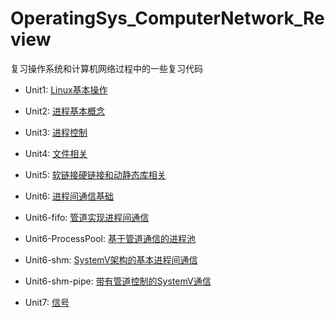 # OperatingSys_ComputerNetwork_Review
复习操作系统和计算机网络过程中的一些复习代码

- Unit1: [Linux基本操作](./复习一.Linux基础知识预备.md)

- Unit2: [进程基本概念](./复习二.进程.md)

- Unit3: [进程控制](./复习三.进程控制.md)

- Unit4: [文件相关](./复习四.基础IO和文件系统.md)

- Unit5: [软链接硬链接和动静态库相关](./复习五.软硬链接和动静态库.md)

- Unit6: [进程间通信基础](./复习六.进程间通信.md)

- Unit6-fifo: [管道实现进程间通信](./复习六.进程间通信.md)

- Unit6-ProcessPool: [基于管道通信的进程池](./复习六.进程间通信.md)

- Unit6-shm: [SystemV架构的基本进程间通信](./复习六.进程间通信.md)

- Unit6-shm-pipe: [带有管道控制的SystemV通信](./复习六.进程间通信.md)

- Unit7: [信号](./复习七.信号.md)

